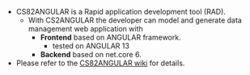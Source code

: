 - CS82ANGULAR is a Rapid application development tool (RAD). 
  - With CS2ANGULAR the developer can model and generate data management web application with
    - **Frontend** based on ANGULAR framework.
      - tested on ANGULAR 13
    - **Backend** based on net.core 6.
- Please refer to the [CS82ANGULAR wiki](https://github.com/chempkovsky/CS82ANGULAR/wiki) for details.
